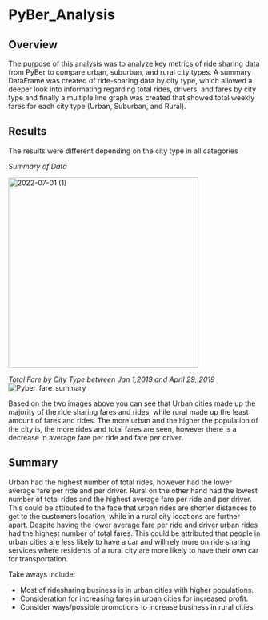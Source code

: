 # PyBer_Analysis

## Overview

The purpose of this analysis was to analyze key metrics of ride sharing data from PyBer to compare urban, suburban, and rural city types. A summary DataFrame was created of ride-sharing data by city type, which allowed a deeper look into informating regarding total rides, drivers, and fares by city type and finally a multiple line graph was created that showed total weekly fares for each city type (Urban, Suburban, and Rural).

## Results

The results were different depending on the city type in all categories


*Summary of Data*

<img width="380" alt="2022-07-01 (1)" src="https://user-images.githubusercontent.com/105942622/176926573-c1976883-ffd9-4efd-b84c-4ffc9860f62d.png">


*Total Fare by City Type between Jan 1,2019 and April 29, 2019*
![Pyber_fare_summary](https://user-images.githubusercontent.com/105942622/176926700-f63d5a4f-a744-4021-b0c9-e33b426bcfae.png)




Based on the two images above you can see that Urban cities made up the majority of the ride sharing fares and rides, while rural made up the least amount of fares and rides. The more urban and the higher the population of the city is, the more rides and total fares are seen, however there is a decrease in average fare per ride and fare per driver.



## Summary

Urban had the highest number of total rides, however had the lower average fare per ride and per driver. Rural on the other hand had the lowest number of total rides and the highest average fare per ride and per driver. This could be attibuted to the face that urban rides are shorter distances to get to the customers location, while in a rural city locations are further apart. Despite having the lower average fare per ride and driver urban rides had the highest number of total fares. This could be attributed that people in urban cities are less likely to have a car and will rely more on ride sharing services where residents of a rural city are more likely to have their own car for transportation. 

Take aways include:
- Most of ridesharing business is in urban cities with higher populations.
- Consideration for increasing fares in urban cities for increased profit.
- Consider ways/possible promotions to increase business in rural cities. 
